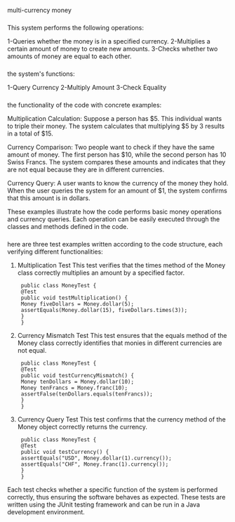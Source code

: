 multi-currency money

###

This system performs the following operations:

1-Queries whether the money is in a specified currency.
2-Multiplies a certain amount of money to create new amounts.
3-Checks whether two amounts of money are equal to each other.

###
the system's functions:

1-Query Currency
2-Multiply Amount
3-Check Equality

###

the functionality of the code with concrete examples:

Multiplication Calculation: 
Suppose a person has $5. This individual wants to triple their money. 
The system calculates that multiplying $5 by 3 results in a total of $15.

Currency Comparison: 
Two people want to check if they have the same amount of money. 
The first person has $10, while the second person has 10 Swiss Francs. 
The system compares these amounts and indicates that they are not equal 
because they are in different currencies.

Currency Query: 
A user wants to know the currency of the money they hold. 
When the user queries the system for an amount of $1, the system confirms that this amount is in dollars.

These examples illustrate how the code performs basic money operations and currency queries. 
Each operation can be easily executed through the classes and methods defined in the code.

###

here are three test examples written according to the code structure, 
each verifying different functionalities:

1. Multiplication Test
   This test verifies that the times method of the Money class correctly multiplies an amount 
by a specified factor.

        public class MoneyTest {
        @Test
        public void testMultiplication() {
        Money fiveDollars = Money.dollar(5);
        assertEquals(Money.dollar(15), fiveDollars.times(3));
        }
        }
2. Currency Mismatch Test
   This test ensures that the equals method of the Money class correctly identifies that 
monies in different currencies are not equal.


        public class MoneyTest {
        @Test
        public void testCurrencyMismatch() {
        Money tenDollars = Money.dollar(10);
        Money tenFrancs = Money.franc(10);
        assertFalse(tenDollars.equals(tenFrancs));
        }
        }
3. Currency Query Test
   This test confirms that the currency method of the Money object correctly returns the currency.

    
        public class MoneyTest {
        @Test
        public void testCurrency() {
        assertEquals("USD", Money.dollar(1).currency());
        assertEquals("CHF", Money.franc(1).currency());
        }
        }
Each test checks whether a specific function of the system is performed correctly, 
thus ensuring the software behaves as expected. 
These tests are written using the JUnit testing framework and can be run in a Java development environment.